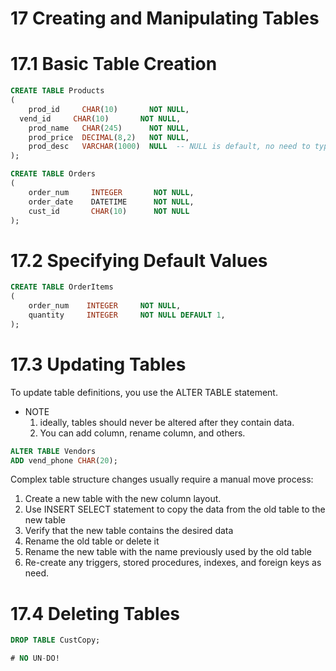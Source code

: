 # 17 Creating and Manipulating Tables

# 17.1 Basic Table Creation

```sql
CREATE TABLE Products
(
	prod_id     CHAR(10)       NOT NULL,
  vend_id     CHAR(10)       NOT NULL,
	prod_name   CHAR(245)      NOT NULL,
	prod_price  DECIMAL(8,2)   NOT NULL,
	prod_desc   VARCHAR(1000)  NULL  -- NULL is default, no need to type out
);
```

```sql
CREATE TABLE Orders
(
	order_num     INTEGER       NOT NULL,
	order_date    DATETIME      NOT NULL,
	cust_id       CHAR(10)      NOT NULL 
);
```

# 17.2 Specifying Default Values

```sql
CREATE TABLE OrderItems
(
	order_num    INTEGER     NOT NULL,
	quantity     INTEGER     NOT NULL DEFAULT 1,
);
```

# 17.3 Updating Tables

To update table definitions, you use the ALTER TABLE statement. 

- NOTE
    1. ideally, tables should never be altered after they contain data.
    2. You can add column, rename column, and others.

```sql
ALTER TABLE Vendors
ADD vend_phone CHAR(20);
```

Complex table structure changes usually require a manual move process:

1. Create a new table with the new column layout.
2. Use INSERT SELECT statement to copy the data from the old table to the new table
3. Verify that the new table contains the desired data
4. Rename the old table or delete it 
5. Rename the new table with the name previously used by the old table
6. Re-create any triggers, stored procedures, indexes, and foreign keys as need. 

# 17.4 Deleting Tables

```sql
DROP TABLE CustCopy;

# NO UN-DO!
```